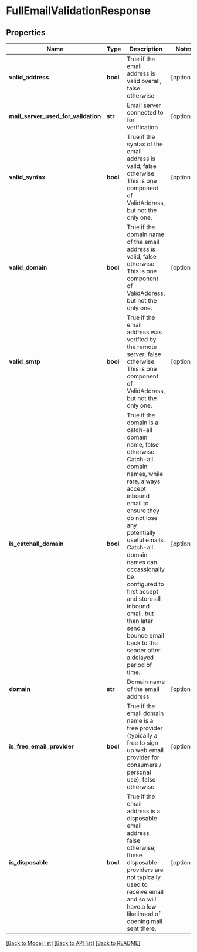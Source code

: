 # FullEmailValidationResponse

## Properties
Name | Type | Description | Notes
------------ | ------------- | ------------- | -------------
**valid_address** | **bool** | True if the email address is valid overall, false otherwise | [optional] 
**mail_server_used_for_validation** | **str** | Email server connected to for verification | [optional] 
**valid_syntax** | **bool** | True if the syntax of the email address is valid, false otherwise.  This is one component of ValidAddress, but not the only one. | [optional] 
**valid_domain** | **bool** | True if the domain name of the email address is valid, false otherwise.  This is one component of ValidAddress, but not the only one. | [optional] 
**valid_smtp** | **bool** | True if the email address was verified by the remote server, false otherwise.  This is one component of ValidAddress, but not the only one. | [optional] 
**is_catchall_domain** | **bool** | True if the domain is a catch-all domain name, false otherwise.  Catch-all domain names, while rare, always accept inbound email to ensure they do not lose any potentially useful emails.  Catch-all domain names can occassionally be configured to first accept and store all inbound email, but then later send a bounce email back to the sender after a delayed period of time. | [optional] 
**domain** | **str** | Domain name of the email address | [optional] 
**is_free_email_provider** | **bool** | True if the email domain name is a free provider (typically a free to sign up web email provider for consumers / personal use), false otherwise. | [optional] 
**is_disposable** | **bool** | True if the email address is a disposable email address, false otherwise; these disposable providers are not typically used to receive email and so will have a low likelihood of opening mail sent there. | [optional] 

[[Back to Model list]](../README.md#documentation-for-models) [[Back to API list]](../README.md#documentation-for-api-endpoints) [[Back to README]](../README.md)


